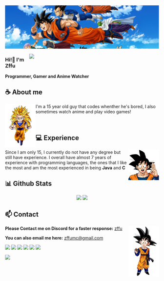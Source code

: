 ![Preview](assets/background.jpg)

<a href="https://discord.gg/WF8fAj7ERZ"><img align="right" width="425" src="https://lanyard.cnrad.dev/api/950435898410024970?&bg=0d1117&animated=false&hideDiscrim=true&borderRadius=5px&idleMessage=Probably%20doing%20something%20else..."></a>


### Hi!👋 I'm Zffu

**Programmer, Gamer and Anime Watcher** 

## **☕ About me**
<a href="https://github.com/Zffu"><img align="left" width="100" src="./assets/1.png"></a>
I'm a 15 year old guy that codes whenther he's bored, I also sometimes watch anime and play video games!
<br><br><br>

## **💻 Experience**
<a href="https://github.com/Zffu"><img align="right" width="100" src="./assets/2.png"></a> Since I am only 15, I currently do not have any degree but still have experience. I overall have almost 7 years of experience with programming languages, the ones that I like the most and am the most experienced in being **Java** and **C**


## **📊 Github Stats**
<p align="center"><img width="50%" src="https://github-readme-stats.vercel.app/api?username=Zffu&show_icons=true&count_private=true&theme=react&hide_border=true&bg_color=0D1117"/> <img width="45%" src="https://github-readme-stats.vercel.app/api/top-langs/?username=Zffu&show_icons=true&count_private=true&theme=react&hide_border=true&bg_color=0D1117&layout=compact"/>
</p>

<!-- <br><br><br><br> -->
## **📫 Contact**
<a href="https://github.com/Zffu"><img align="right" width="100" src="./assets/3.png" /></a>
**Please Contact me on Discord for a faster response:** [zffu](https://discord.com/users/950435898410024970)

**You can also email me here:** zffumc@gmail.com

[![](https://img.shields.io/static/v1?message=Youtube&logo=youtube&label=&color=FF0000&logoColor=white&labelColor=&style=for-the-badge)](https://youtube.com/Zffu)
[![](https://img.shields.io/static/v1?message=Github&logo=github&label=&color=white&logoColor=black&labelColor=&style=for-the-badge)](https://github.com/Zffu)
[![](https://img.shields.io/static/v1?message=Instagram&logo=instagram&label=&color=orange&logoColor=white&labelColor=&style=for-the-badge)](https://instagram.com/zffudev)
[![](https://img.shields.io/static/v1?message=Steam&logo=steam&label=&color=blue&logoColor=white&labelColor=&style=for-the-badge)](https://steamcommunity.com/id/zffu/)
[![](https://img.shields.io/static/v1?message=Anilist&logo=anilist&label=&color=blue&logoColor=white&labelColor=&style=for-the-badge)](https://anilist.co/user/Zffu/)
[![](https://img.shields.io/static/v1?message=Discord&logo=discord&label=&color=blue&logoColor=white&labelColor=&style=for-the-badge)](https://discord.com/users/950435898410024970)

[![](https://komarev.com/ghpvc/?username=Zffu)]()
